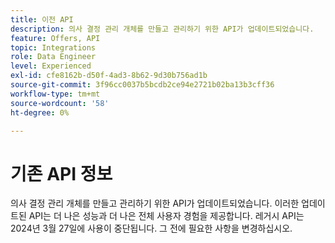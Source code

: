 ```yaml
---
title: 이전 API
description: 의사 결정 관리 개체를 만들고 관리하기 위한 API가 업데이트되었습니다.
feature: Offers, API
topic: Integrations
role: Data Engineer
level: Experienced
exl-id: cfe8162b-d50f-4ad3-8b62-9d30b756ad1b
source-git-commit: 3f96cc0037b5bcdb2ce94e2721b02ba13b3cff36
workflow-type: tm+mt
source-wordcount: '58'
ht-degree: 0%

---
```


# 기존 API 정보

의사 결정 관리 개체를 만들고 관리하기 위한 API가 업데이트되었습니다. 이러한 업데이트된 API는 더 나은 성능과 더 나은 전체 사용자 경험을 제공합니다. 레거시 API는 2024년 3월 27일에 사용이 중단됩니다. 그 전에 필요한 사항을 변경하십시오.
